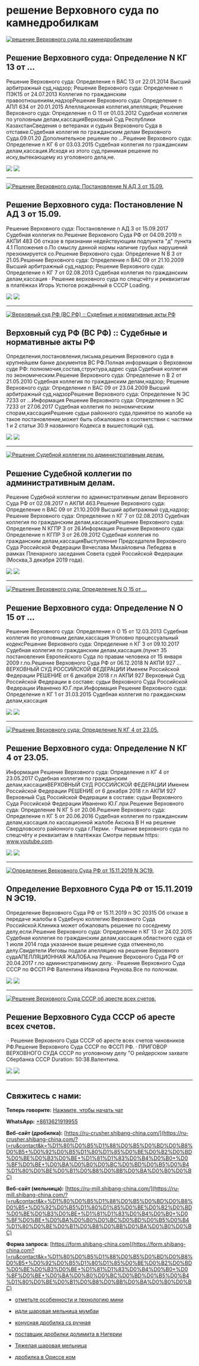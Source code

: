 # решение Верховного суда по камнедробилкам

<a href="https://swt.shibang-china.com/?l=ru&img&k=%D1%80%D0%B5%D1%88%D0%B5%D0%BD%D0%B8%D0%B5+%D0%92%D0%B5%D1%80%D1%85%D0%BE%D0%B2%D0%BD%D0%BE%D0%B3%D0%BE+%D1%81%D1%83%D0%B4%D0%B0+%D0%BF%D0%BE+%D0%BA%D0%B0%D0%BC%D0%BD%D0%B5%D0%B4%D1%80%D0%BE%D0%B1%D0%B8%D0%BB%D0%BA%D0%B0%D0%BC" target="_blank">![решение Верховного суда по камнедробилкам](http://static.shibang-china.com/all-800x300/1148.jpg)</a>

## Решение Верховного суда: Определение N КГ 13 от …
Решение Верховного суда: Определение n ВАС 13 от 22.01.2014 Высший арбитражный суд,надзор; Решение Верховного суда: Определение n ПЭК15 от 24.07.2013 Коллегия по гражданским правоотношениям,надзорРешение Верховного суда: Определение n АПЛ 634 от 20.01.2015 Апелляционная коллегия,апелляция; Решение Верховного суда: Определение n О 11 от 01.03.2012 Судебная коллегия по уголовным делам,кассацияВерховный Суд Республики КазахстанСведения о ветеранах и судьях Верховного Суда в отставке.Судебная коллегия по гражданским делам Верховного Суда.09.01.20 Дополнительное решение по …Решение Верховного суда: Определение n КГ 6 от 03.03.2015 Судебная коллегия по гражданским делам,кассация.Исходя из этого суд,принимая решение по иску,вытекающему из уголовного дела,не.


<a href="https://whatsapp.shibangsoft.com/WhatsApp.php" target="_blank" title="WhatsApp">![](http://static.shibang-china.com/icon/whatsapp.png)</a> <a href="https://swt.shibang-china.com/?l=ru&icon&k=%D1%80%D0%B5%D1%88%D0%B5%D0%BD%D0%B8%D0%B5+%D0%92%D0%B5%D1%80%D1%85%D0%BE%D0%B2%D0%BD%D0%BE%D0%B3%D0%BE+%D1%81%D1%83%D0%B4%D0%B0+%D0%BF%D0%BE+%D0%BA%D0%B0%D0%BC%D0%BD%D0%B5%D0%B4%D1%80%D0%BE%D0%B1%D0%B8%D0%BB%D0%BA%D0%B0%D0%BC" target="_blank">![](http://static.shibang-china.com/icon/chat-ru.png)</a>

---

<a href="https://swt.shibang-china.com/?l=ru&img&k=%D1%80%D0%B5%D1%88%D0%B5%D0%BD%D0%B8%D0%B5+%D0%92%D0%B5%D1%80%D1%85%D0%BE%D0%B2%D0%BD%D0%BE%D0%B3%D0%BE+%D1%81%D1%83%D0%B4%D0%B0+%D0%BF%D0%BE+%D0%BA%D0%B0%D0%BC%D0%BD%D0%B5%D0%B4%D1%80%D0%BE%D0%B1%D0%B8%D0%BB%D0%BA%D0%B0%D0%BC" target="_blank">![Решение Верховного суда: Постановление N АД 3 от 15.09.](http://static.shibang-china.com/all-800x300/372.jpg)</a>

## Решение Верховного суда: Постановление N АД 3 от 15.09.
Решение Верховного суда: Постановление n АД 3 от 15.09.2017 Судебная коллегия по.Решение Верховного Суда РФ от 04.09.2019 n АКПИ 483 Об отказе в признании недействующим подпункта &quot;д&quot; пункта 4.1 Положения о.По смыслу данной нормы наличие грубых нарушений презюмируется со.Решение Верховного суда: Определение N В 3 от 21.05.Решение Верховного суда: Определение n ВАС 09 от 21.10.2009 Высший арбитражный суд,надзор; Решение Верховного суда: Определение n КГ 7 от 02.08.2013 Судебная коллегия по гражданским делам,кассация&nbsp;&#0183;&#32;Решение верховного суда по спецсчёту и реквизитам в платёжках Игорь Устюгов рождённый в СССР Loading.


<a href="https://whatsapp.shibangsoft.com/WhatsApp.php" target="_blank" title="WhatsApp">![](http://static.shibang-china.com/icon/whatsapp.png)</a> <a href="https://swt.shibang-china.com/?l=ru&icon&k=%D1%80%D0%B5%D1%88%D0%B5%D0%BD%D0%B8%D0%B5+%D0%92%D0%B5%D1%80%D1%85%D0%BE%D0%B2%D0%BD%D0%BE%D0%B3%D0%BE+%D1%81%D1%83%D0%B4%D0%B0+%D0%BF%D0%BE+%D0%BA%D0%B0%D0%BC%D0%BD%D0%B5%D0%B4%D1%80%D0%BE%D0%B1%D0%B8%D0%BB%D0%BA%D0%B0%D0%BC" target="_blank">![](http://static.shibang-china.com/icon/chat-ru.png)</a>

---

<a href="https://swt.shibang-china.com/?l=ru&img&k=%D1%80%D0%B5%D1%88%D0%B5%D0%BD%D0%B8%D0%B5+%D0%92%D0%B5%D1%80%D1%85%D0%BE%D0%B2%D0%BD%D0%BE%D0%B3%D0%BE+%D1%81%D1%83%D0%B4%D0%B0+%D0%BF%D0%BE+%D0%BA%D0%B0%D0%BC%D0%BD%D0%B5%D0%B4%D1%80%D0%BE%D0%B1%D0%B8%D0%BB%D0%BA%D0%B0%D0%BC" target="_blank">![Верховный суд РФ (ВС РФ) :: Судебные и нормативные акты РФ](http://static.shibang-china.com/all-800x300/418.jpg)</a>

## Верховный суд РФ (ВС РФ) :: Судебные и нормативные акты РФ
Определения,постановления,письма,решения Верховного суда в крупнейшем банке документов ВС РФ.Полная информация о Верховном суде РФ: полномочия,состав,структура,адрес суда.Судебная коллегия по экономическим.Решение Верховного суда: Определение n В 2 от 21.05.2010 Судебная коллегия по гражданским делам,надзор; Решение Верховного суда: Определение n ВАС 09 от 23.04.2009 Высший арбитражный суд,надзорРешение Верховного суда: Определение N ЭС 7233 от …Информация Решение Верховного суда: Определение n ЭС 7233 от 27.06.2017 Судебная коллегия по экономическим спорам,кассацияРешение судьи районного суда,принятое по жалобе на такое постановление,может быть обжаловано в соответствии с частями 1 и 2 статьи 30.9 названного Кодекса в вышестоящий суд.


<a href="https://whatsapp.shibangsoft.com/WhatsApp.php" target="_blank" title="WhatsApp">![](http://static.shibang-china.com/icon/whatsapp.png)</a> <a href="https://swt.shibang-china.com/?l=ru&icon&k=%D1%80%D0%B5%D1%88%D0%B5%D0%BD%D0%B8%D0%B5+%D0%92%D0%B5%D1%80%D1%85%D0%BE%D0%B2%D0%BD%D0%BE%D0%B3%D0%BE+%D1%81%D1%83%D0%B4%D0%B0+%D0%BF%D0%BE+%D0%BA%D0%B0%D0%BC%D0%BD%D0%B5%D0%B4%D1%80%D0%BE%D0%B1%D0%B8%D0%BB%D0%BA%D0%B0%D0%BC" target="_blank">![](http://static.shibang-china.com/icon/chat-ru.png)</a>

---

<a href="https://swt.shibang-china.com/?l=ru&img&k=%D1%80%D0%B5%D1%88%D0%B5%D0%BD%D0%B8%D0%B5+%D0%92%D0%B5%D1%80%D1%85%D0%BE%D0%B2%D0%BD%D0%BE%D0%B3%D0%BE+%D1%81%D1%83%D0%B4%D0%B0+%D0%BF%D0%BE+%D0%BA%D0%B0%D0%BC%D0%BD%D0%B5%D0%B4%D1%80%D0%BE%D0%B1%D0%B8%D0%BB%D0%BA%D0%B0%D0%BC" target="_blank">![Решение Судебной коллегии по административным делам.](http://static.shibang-china.com/all-800x300/305.jpg)</a>

## Решение Судебной коллегии по административным делам.
Решение Судебной коллегии по административным делам Верховного Суда РФ от 02.08.2017 n АКПИ 463.Решение Верховного суда: Определение n ВАС 09 от 21.10.2009 Высший арбитражный суд,надзор; Решение Верховного суда: Определение n КГ 7 от 02.08.2013 Судебная коллегия по гражданским делам,кассацияРешение Верховного суда: Определение N КГПР 3 от 26.Информация Решение Верховного суда: Определение n КГПР 3 от 26.09.2012 Судебная коллегия по гражданским делам,кассацияВыступление Председателя Верховного Суда Российской Федерации Вячеслава Михайловича Лебедева в рамках Пленарного заседания Совета судей Российской Федерации (Москва,3 декабря 2019 года).


<a href="https://whatsapp.shibangsoft.com/WhatsApp.php" target="_blank" title="WhatsApp">![](http://static.shibang-china.com/icon/whatsapp.png)</a> <a href="https://swt.shibang-china.com/?l=ru&icon&k=%D1%80%D0%B5%D1%88%D0%B5%D0%BD%D0%B8%D0%B5+%D0%92%D0%B5%D1%80%D1%85%D0%BE%D0%B2%D0%BD%D0%BE%D0%B3%D0%BE+%D1%81%D1%83%D0%B4%D0%B0+%D0%BF%D0%BE+%D0%BA%D0%B0%D0%BC%D0%BD%D0%B5%D0%B4%D1%80%D0%BE%D0%B1%D0%B8%D0%BB%D0%BA%D0%B0%D0%BC" target="_blank">![](http://static.shibang-china.com/icon/chat-ru.png)</a>

---

<a href="https://swt.shibang-china.com/?l=ru&img&k=%D1%80%D0%B5%D1%88%D0%B5%D0%BD%D0%B8%D0%B5+%D0%92%D0%B5%D1%80%D1%85%D0%BE%D0%B2%D0%BD%D0%BE%D0%B3%D0%BE+%D1%81%D1%83%D0%B4%D0%B0+%D0%BF%D0%BE+%D0%BA%D0%B0%D0%BC%D0%BD%D0%B5%D0%B4%D1%80%D0%BE%D0%B1%D0%B8%D0%BB%D0%BA%D0%B0%D0%BC" target="_blank">![Решение Верховного суда: Определение N О 15 от …](http://static.shibang-china.com/all-800x300/502.jpg)</a>

## Решение Верховного суда: Определение N О 15 от …
Решение Верховного суда: Определение n О 15 от 12.03.2013 Судебная коллегия по уголовным делам,кассация Уголовно процессуальный кодексРешение Верховного суда: Определение n КГ 3 от 09.10.2017 Судебная коллегия по гражданским делам,кассация.(пункт 35 постановления Европейского Суда по правам человека от 15 января 2009 г.по.Решение Верховного Суда РФ от 06.12.2018 N АКПИ 927 …ВЕРХОВНЫЙ СУД РОССИЙСКОЙ ФЕДЕРАЦИИ Именем Российской Федерации РЕШЕНИЕ от 6 декабря 2018 г.n АКПИ 927 Верховный Суд Российской Федерации в составе: судьи Верховного Суда Российской Федерации Иваненко Ю.Г.при.Информация Решение Верховного суда: Определение n КГ 1 от 31.03.2015 Судебная коллегия по гражданским делам,кассация


<a href="https://whatsapp.shibangsoft.com/WhatsApp.php" target="_blank" title="WhatsApp">![](http://static.shibang-china.com/icon/whatsapp.png)</a> <a href="https://swt.shibang-china.com/?l=ru&icon&k=%D1%80%D0%B5%D1%88%D0%B5%D0%BD%D0%B8%D0%B5+%D0%92%D0%B5%D1%80%D1%85%D0%BE%D0%B2%D0%BD%D0%BE%D0%B3%D0%BE+%D1%81%D1%83%D0%B4%D0%B0+%D0%BF%D0%BE+%D0%BA%D0%B0%D0%BC%D0%BD%D0%B5%D0%B4%D1%80%D0%BE%D0%B1%D0%B8%D0%BB%D0%BA%D0%B0%D0%BC" target="_blank">![](http://static.shibang-china.com/icon/chat-ru.png)</a>

---

<a href="https://swt.shibang-china.com/?l=ru&img&k=%D1%80%D0%B5%D1%88%D0%B5%D0%BD%D0%B8%D0%B5+%D0%92%D0%B5%D1%80%D1%85%D0%BE%D0%B2%D0%BD%D0%BE%D0%B3%D0%BE+%D1%81%D1%83%D0%B4%D0%B0+%D0%BF%D0%BE+%D0%BA%D0%B0%D0%BC%D0%BD%D0%B5%D0%B4%D1%80%D0%BE%D0%B1%D0%B8%D0%BB%D0%BA%D0%B0%D0%BC" target="_blank">![Решение Верховного суда: Определение N КГ 4 от 23.05.](http://static.shibang-china.com/all-800x300/200.jpg)</a>

## Решение Верховного суда: Определение N КГ 4 от 23.05.
Информация Решение Верховного суда: Определение n КГ 4 от 23.05.2017 Судебная коллегия по гражданским делам,кассацияВЕРХОВНЫЙ СУД РОССИЙСКОЙ ФЕДЕРАЦИИ Именем Российской Федерации РЕШЕНИЕ от 6 декабря 2018 г.n АКПИ 927 Верховный Суд Российской Федерации в составе: судьи Верховного Суда Российской Федерации Иваненко Ю.Г.при.Решение Верховного суда: Определение N КГ 5 от 20.06.Решение Верховного суда: Определение n КГ 5 от 20.06.2016 Судебная коллегия по гражданским делам,кассация.по кассационной жалобе Аксюка В Н на решение Свердловского районного суда г.Перми.&nbsp;&#0183;&#32;Решение верховного суда по спецсчёту и реквизитам в платёжках Смотри первым https: www.youtube.com.


<a href="https://whatsapp.shibangsoft.com/WhatsApp.php" target="_blank" title="WhatsApp">![](http://static.shibang-china.com/icon/whatsapp.png)</a> <a href="https://swt.shibang-china.com/?l=ru&icon&k=%D1%80%D0%B5%D1%88%D0%B5%D0%BD%D0%B8%D0%B5+%D0%92%D0%B5%D1%80%D1%85%D0%BE%D0%B2%D0%BD%D0%BE%D0%B3%D0%BE+%D1%81%D1%83%D0%B4%D0%B0+%D0%BF%D0%BE+%D0%BA%D0%B0%D0%BC%D0%BD%D0%B5%D0%B4%D1%80%D0%BE%D0%B1%D0%B8%D0%BB%D0%BA%D0%B0%D0%BC" target="_blank">![](http://static.shibang-china.com/icon/chat-ru.png)</a>

---

<a href="https://swt.shibang-china.com/?l=ru&img&k=%D1%80%D0%B5%D1%88%D0%B5%D0%BD%D0%B8%D0%B5+%D0%92%D0%B5%D1%80%D1%85%D0%BE%D0%B2%D0%BD%D0%BE%D0%B3%D0%BE+%D1%81%D1%83%D0%B4%D0%B0+%D0%BF%D0%BE+%D0%BA%D0%B0%D0%BC%D0%BD%D0%B5%D0%B4%D1%80%D0%BE%D0%B1%D0%B8%D0%BB%D0%BA%D0%B0%D0%BC" target="_blank">![Определение Верховного Суда РФ от 15.11.2019 N ЭС19.](http://static.shibang-china.com/all-800x300/257.jpg)</a>

## Определение Верховного Суда РФ от 15.11.2019 N ЭС19.
Определение Верховного Суда РФ от 15.11.2019 n ЭС 20315 Об отказе в передаче жалобы в Судебную коллегию Верховного Суда Российской.Клиника может обжаловать решение по соседнему делу,если.Решение Верховного суда: Определение n КГ 13 от 24.02.2015 Судебная коллегия по гражданским делам,кассация.областного суда от 1 июля 2014 года указанное выше решение суда отменено,по делу.Свидетели Иеговы подали апелляцию на решение Верховного судаАПЕЛЛЯЦИОННАЯ ЖАЛОБА.на Решение Верховного Суда РФ от 20.04.2017 г.по административному делу.&nbsp;&#0183;&#32;Решение Верховного Суда СССР по ФССП РФ Валентина Ивановна Реунова.Все по полочкам.


<a href="https://whatsapp.shibangsoft.com/WhatsApp.php" target="_blank" title="WhatsApp">![](http://static.shibang-china.com/icon/whatsapp.png)</a> <a href="https://swt.shibang-china.com/?l=ru&icon&k=%D1%80%D0%B5%D1%88%D0%B5%D0%BD%D0%B8%D0%B5+%D0%92%D0%B5%D1%80%D1%85%D0%BE%D0%B2%D0%BD%D0%BE%D0%B3%D0%BE+%D1%81%D1%83%D0%B4%D0%B0+%D0%BF%D0%BE+%D0%BA%D0%B0%D0%BC%D0%BD%D0%B5%D0%B4%D1%80%D0%BE%D0%B1%D0%B8%D0%BB%D0%BA%D0%B0%D0%BC" target="_blank">![](http://static.shibang-china.com/icon/chat-ru.png)</a>

---

<a href="https://swt.shibang-china.com/?l=ru&img&k=%D1%80%D0%B5%D1%88%D0%B5%D0%BD%D0%B8%D0%B5+%D0%92%D0%B5%D1%80%D1%85%D0%BE%D0%B2%D0%BD%D0%BE%D0%B3%D0%BE+%D1%81%D1%83%D0%B4%D0%B0+%D0%BF%D0%BE+%D0%BA%D0%B0%D0%BC%D0%BD%D0%B5%D0%B4%D1%80%D0%BE%D0%B1%D0%B8%D0%BB%D0%BA%D0%B0%D0%BC" target="_blank">![Решение Верховного Суда СССР об аресте всех счетов.](http://static.shibang-china.com/all-800x300/94.jpg)</a>

## Решение Верховного Суда СССР об аресте всех счетов.
&nbsp;&#0183;&#32;Решение Верховного Суда СССР об аресте всех счетов чиновников РФ.Решение Верховного Суда СССР по ФССП РФ.&nbsp;&#0183;&#32;ПРИГОВОР ВЕРХОВНОГО СУДА СССР по уголовному делу &quot;О рейдерском захвате Сбербанка СССР Duration: 50:38.Валентина.

<a href="https://whatsapp.shibangsoft.com/WhatsApp.php" target="_blank" title="WhatsApp">![](http://static.shibang-china.com/icon/whatsapp.png)</a> <a href="https://swt.shibang-china.com/?l=ru&icon&k=%D1%80%D0%B5%D1%88%D0%B5%D0%BD%D0%B8%D0%B5+%D0%92%D0%B5%D1%80%D1%85%D0%BE%D0%B2%D0%BD%D0%BE%D0%B3%D0%BE+%D1%81%D1%83%D0%B4%D0%B0+%D0%BF%D0%BE+%D0%BA%D0%B0%D0%BC%D0%BD%D0%B5%D0%B4%D1%80%D0%BE%D0%B1%D0%B8%D0%BB%D0%BA%D0%B0%D0%BC" target="_blank">![](http://static.shibang-china.com/icon/chat-ru.png)</a>

---
## Свяжитесь с нами:

**Теперь говорите:** [Нажмите, чтобы начать чат](https://swt.shibang-china.com?l=ru&contact&k=%D1%80%D0%B5%D1%88%D0%B5%D0%BD%D0%B8%D0%B5+%D0%92%D0%B5%D1%80%D1%85%D0%BE%D0%B2%D0%BD%D0%BE%D0%B3%D0%BE+%D1%81%D1%83%D0%B4%D0%B0+%D0%BF%D0%BE+%D0%BA%D0%B0%D0%BC%D0%BD%D0%B5%D0%B4%D1%80%D0%BE%D0%B1%D0%B8%D0%BB%D0%BA%D0%B0%D0%BC)

**WhatsApp:**  [+8613621919955](https://whatsapp.shibangsoft.com/WhatsApp.php)

**Веб-сайт (дробилка):** [https://ru-crusher.shibang-china.com/](https://ru-crusher.shibang-china.com/?l=ru&contact&k=%D1%80%D0%B5%D1%88%D0%B5%D0%BD%D0%B8%D0%B5+%D0%92%D0%B5%D1%80%D1%85%D0%BE%D0%B2%D0%BD%D0%BE%D0%B3%D0%BE+%D1%81%D1%83%D0%B4%D0%B0+%D0%BF%D0%BE+%D0%BA%D0%B0%D0%BC%D0%BD%D0%B5%D0%B4%D1%80%D0%BE%D0%B1%D0%B8%D0%BB%D0%BA%D0%B0%D0%BC)

**Веб-сайт (мельница):** [https://ru-mill.shibang-china.com/](https://ru-mill.shibang-china.com/?l=ru&contact&k=%D1%80%D0%B5%D1%88%D0%B5%D0%BD%D0%B8%D0%B5+%D0%92%D0%B5%D1%80%D1%85%D0%BE%D0%B2%D0%BD%D0%BE%D0%B3%D0%BE+%D1%81%D1%83%D0%B4%D0%B0+%D0%BF%D0%BE+%D0%BA%D0%B0%D0%BC%D0%BD%D0%B5%D0%B4%D1%80%D0%BE%D0%B1%D0%B8%D0%BB%D0%BA%D0%B0%D0%BC)

**Форма запроса:** [https://form.shibang-china.com](https://form.shibang-china.com?l=ru&contact&k=%D1%80%D0%B5%D1%88%D0%B5%D0%BD%D0%B8%D0%B5+%D0%92%D0%B5%D1%80%D1%85%D0%BE%D0%B2%D0%BD%D0%BE%D0%B3%D0%BE+%D1%81%D1%83%D0%B4%D0%B0+%D0%BF%D0%BE+%D0%BA%D0%B0%D0%BC%D0%BD%D0%B5%D0%B4%D1%80%D0%BE%D0%B1%D0%B8%D0%BB%D0%BA%D0%B0%D0%BC)

* [отметьте особенности и технологию мини](../125/%D0%BE%D1%82%D0%BC%D0%B5%D1%82%D1%8C%D1%82%D0%B5%20%D0%BE%D1%81%D0%BE%D0%B1%D0%B5%D0%BD%D0%BD%D0%BE%D1%81%D1%82%D0%B8%20%D0%B8%20%D1%82%D0%B5%D1%85%D0%BD%D0%BE%D0%BB%D0%BE%D0%B3%D0%B8%D1%8E%20%D0%BC%D0%B8%D0%BD%D0%B8.md)

* [идли шаровая мельница мумбаи](../125/%D0%B8%D0%B4%D0%BB%D0%B8%20%D1%88%D0%B0%D1%80%D0%BE%D0%B2%D0%B0%D1%8F%20%D0%BC%D0%B5%D0%BB%D1%8C%D0%BD%D0%B8%D1%86%D0%B0%20%D0%BC%D1%83%D0%BC%D0%B1%D0%B0%D0%B8.md)

* [конусная дробилка cs ручная](../121/%D0%BA%D0%BE%D0%BD%D1%83%D1%81%D0%BD%D0%B0%D1%8F%20%D0%B4%D1%80%D0%BE%D0%B1%D0%B8%D0%BB%D0%BA%D0%B0%20cs%20%D1%80%D1%83%D1%87%D0%BD%D0%B0%D1%8F.md)

* [поставщик дробилки долимита в Нигерии](../122/%D0%BF%D0%BE%D1%81%D1%82%D0%B0%D0%B2%D1%89%D0%B8%D0%BA%20%D0%B4%D1%80%D0%BE%D0%B1%D0%B8%D0%BB%D0%BA%D0%B8%20%D0%B4%D0%BE%D0%BB%D0%B8%D0%BC%D0%B8%D1%82%D0%B0%20%D0%B2%20%D0%9D%D0%B8%D0%B3%D0%B5%D1%80%D0%B8%D0%B8.md)

* [Тяжелая шаровая мельница](../124/%D0%A2%D1%8F%D0%B6%D0%B5%D0%BB%D0%B0%D1%8F%20%D1%88%D0%B0%D1%80%D0%BE%D0%B2%D0%B0%D1%8F%20%D0%BC%D0%B5%D0%BB%D1%8C%D0%BD%D0%B8%D1%86%D0%B0.md)

* [дробилка в Ориссе ком](../124/%D0%B4%D1%80%D0%BE%D0%B1%D0%B8%D0%BB%D0%BA%D0%B0%20%D0%B2%20%D0%9E%D1%80%D0%B8%D1%81%D1%81%D0%B5%20%D0%BA%D0%BE%D0%BC.md)